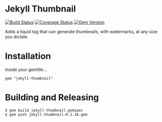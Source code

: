 # Jekyll Thumbnail
[![Build Status](https://travis-ci.org/superterran/jekyll-thumbnail.svg?branch=master)](https://travis-ci.org/superterran/jekyll-thumbnail)
[![Coverage Status](https://coveralls.io/repos/github/superterran/jekyll-thumbnail/badge.svg?branch=master)](https://coveralls.io/github/superterran/jekyll-thumbnail?branch=master)
[![Gem Version](https://badge.fury.io/rb/jekyll-thumbnail.svg)](https://badge.fury.io/rb/jekyll-thumbnail)

Adds a liquid tag that can generate thumbnails, with watermarks, at any size you dictate.

# Installation

Inside your gemfile...

```
gem "jekyll-thumbnail"
```

# Building and Releasing

```
$ gem build jekyll-thumbnail.gemspec
$ gem push jekyll-thumbnail-0.1.18.gem
```
